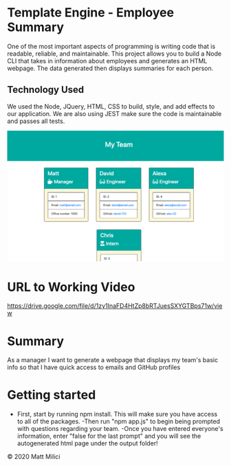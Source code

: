 # Template Engine - Employee Summary

One of the most important aspects of programming is writing code that is readable, reliable, and maintainable. This project allows you to build a Node CLI that takes in information about employees and generates an HTML webpage. The data generated then displays summaries for each person.

## Technology Used

We used the Node, JQuery, HTML, CSS to build, style, and add effects to our application. We are also using JEST make sure the code is maintainable and passes all tests.

![Generated Team Page](./Develop/images/img.png)

# URL to Working Video

https://drive.google.com/file/d/1zy1InaFD4HtZp8bRTJuesSXYGTBps71w/view

# Summary

As a manager
I want to generate a webpage that displays my team's basic info
so that I have quick access to emails and GitHub profiles

# Getting started

- First, start by running npm install. This will make sure you have access to all of the packages.
-Then run "npm app.js" to begin being prompted with questions regarding your team.
-Once you have entered everyone's information, enter "false for the last prompt" and you will see the autogenerated html page under the output folder!

© 2020 Matt Milici

